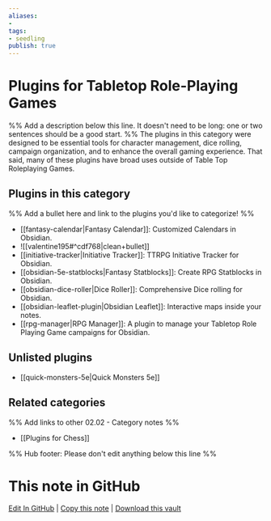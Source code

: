 ```yaml
---
aliases:
- 
tags: 
- seedling 
publish: true
---
```



# Plugins for Tabletop Role-Playing Games

%% Add a description below this line. It doesn't need to be long: one or two sentences should be a good start. %%
The plugins in this category were designed to be essential tools for character management, dice rolling, campaign organization, and to enhance the overall gaming experience. That said, many of these plugins have broad uses outside of Table Top Roleplaying Games. 

## Plugins in this category

%% Add a bullet here and link to the plugins you'd like to categorize! %%

- [[fantasy-calendar|Fantasy Calendar]]: Customized Calendars in Obsidian.
- ![[valentine195#^cdf768|clean+bullet]]
- [[initiative-tracker|Initiative Tracker]]: TTRPG Initiative Tracker for Obsidian. 
- [[obsidian-5e-statblocks|Fantasy Statblocks]]: Create RPG Statblocks in Obsidian.  
- [[obsidian-dice-roller|Dice Roller]]: Comprehensive Dice rolling for Obsidian.  
- [[obsidian-leaflet-plugin|Obsidian Leaflet]]: Interactive maps inside your notes.
- [[rpg-manager|RPG Manager]]: A plugin to manage your Tabletop Role Playing Game campaigns for Obsidian.

## Unlisted plugins

- [[quick-monsters-5e|Quick Monsters 5e]]

## Related categories

%% Add links to other 02.02 - Category notes %%

- [[Plugins for Chess]]

%% Hub footer: Please don't edit anything below this line %%

# This note in GitHub

<span class="git-footer">[Edit In GitHub](https://github.dev/obsidian-community/obsidian-hub/blob/main/02%20-%20Community%20Expansions/02.01%20Plugins%20by%20Category/Plugins%20for%20TTRPG.md "git-hub-edit-note") | [Copy this note](https://raw.githubusercontent.com/obsidian-community/obsidian-hub/main/02%20-%20Community%20Expansions/02.01%20Plugins%20by%20Category/Plugins%20for%20TTRPG.md "git-hub-copy-note") | [Download this vault](https://github.com/obsidian-community/obsidian-hub/archive/refs/heads/main.zip "git-hub-download-vault") </span>
